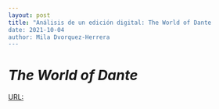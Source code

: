 ```yaml
---
layout: post
title: "Análisis de un edición digital: The World of Dante
date: 2021-10-04
author: Mila Dvorquez-Herrera
---
```

# *The World of Dante*
[URL:](http://www.worldofdante.org/about.html)
